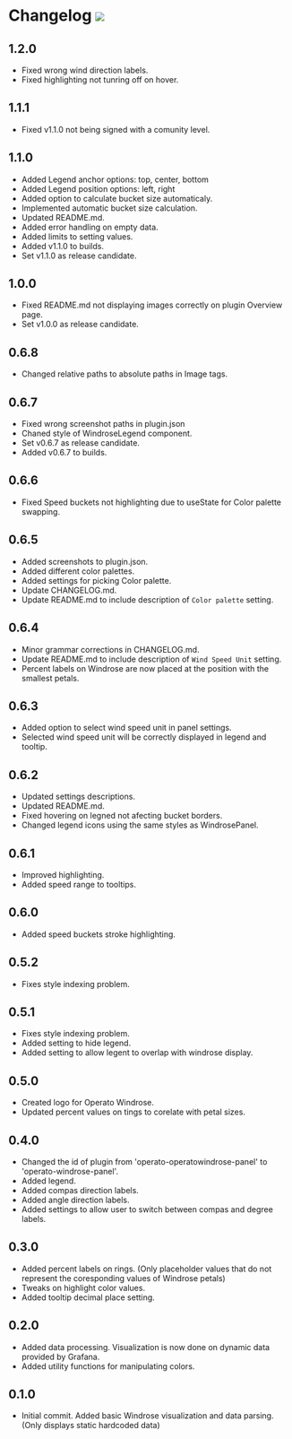 # Changelog ![](https://git.operato.eu/open-source/operato-windrose-panel/-/raw/v1.0.0/src/img/operato-windrose-logo-small.svg)

## 1.2.0

- Fixed wrong wind direction labels.
- Fixed highlighting not tunring off on hover.

## 1.1.1

- Fixed v1.1.0 not being signed with a comunity level.

## 1.1.0

- Added Legend anchor options: top, center, bottom
- Added Legend position options: left, right
- Added option to calculate bucket size automaticaly.
- Implemented automatic bucket size calculation.
- Updated README.md.
- Added error handling on empty data.
- Added limits to setting values.
- Added v1.1.0 to builds.
- Set v1.1.0 as release candidate.

## 1.0.0

- Fixed README.md not displaying images correctly on plugin Overview page.
- Set v1.0.0 as release candidate.

## 0.6.8

- Changed relative paths to absolute paths in Image tags.

## 0.6.7

- Fixed wrong screenshot paths in plugin.json
- Chaned style of WindroseLegend component.
- Set v0.6.7 as release candidate.
- Added v0.6.7 to builds.

## 0.6.6

- Fixed Speed buckets not highlighting due to useState for Color palette swapping.

## 0.6.5

- Added screenshots to plugin.json.
- Added different color palettes.
- Added settings for picking Color palette.
- Update CHANGELOG.md.
- Update README.md to include description of `Color palette` setting.

## 0.6.4

- Minor grammar corrections in CHANGELOG.md.
- Update README.md to include description of `Wind Speed Unit` setting.
- Percent labels on Windrose are now placed at the position with the smallest petals.

## 0.6.3

- Added option to select wind speed unit in panel settings.
- Selected wind speed unit will be correctly displayed in legend and tooltip.

## 0.6.2

- Updated settings descriptions.
- Updated README.md.
- Fixed hovering on legned not afecting bucket borders. 
- Changed legend icons using the same styles as WindrosePanel. 

## 0.6.1

- Improved highlighting.
- Added speed range to tooltips.

## 0.6.0

- Added speed buckets stroke highlighting.

## 0.5.2

- Fixes style indexing problem.

## 0.5.1

- Fixes style indexing problem.
- Added setting to hide legend.
- Added setting to allow legent to overlap with windrose display.

## 0.5.0

- Created logo for Operato Windrose.
- Updated percent values on tings to corelate with petal sizes.

## 0.4.0

- Changed the id of plugin from 'operato-operatowindrose-panel' to 'operato-windrose-panel'.
- Added legend.
- Added compas direction labels.
- Added angle direction labels.
- Added settings to allow user to switch between compas and degree labels.


## 0.3.0

- Added percent labels on rings. (Only placeholder values that do not represent the coresponding values of Windrose petals)
- Tweaks on highlight color values.
- Added tooltip decimal place setting.


## 0.2.0

- Added data processing. Visualization is now done on dynamic data provided by Grafana.
- Added utility functions for manipulating colors.


## 0.1.0

- Initial commit. Added basic Windrose visualization and data parsing. (Only displays static hardcoded data)

